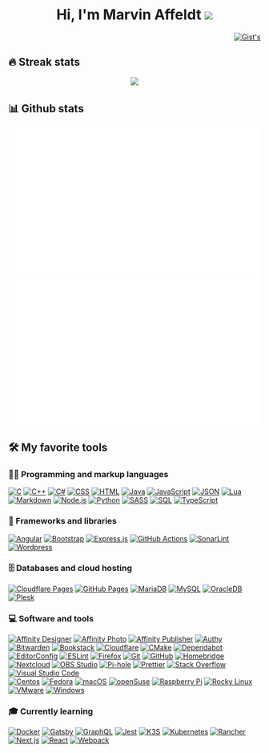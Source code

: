 <h1 align="center">
	Hi, I'm Marvin Affeldt
	<img src="https://media.giphy.com/media/hvRJCLFzcasrR4ia7z/giphy.gif" width="28">
</h1>

<p align="right">
    <a href="https://gist.github.com/affeldt28"><img alt="Gist's" src="https://img.shields.io/badge/View_Gist's-181717.svg?logo=github&logoColor=white"></a>
</p>


## 🔥 Streak stats
<p align="center">
	<img src="https://github-readme-streak-stats.herokuapp.com/?user=affeldt28&count_private=true">
</p>

## 📊 Github stats
<p align="center">
	<img src="https://github.com/affeldt28/github-stats/blob/master/generated/overview.svg">
	<img src="https://github.com/affeldt28/github-stats/blob/master/generated/languages.svg">
</p>


<!-- Some badges are from https://github.com/Ileriayo/markdown-badges -->

## 🛠️ My favorite tools

### 👨‍💻 Programming and markup languages
<p>
	<a href="https://github.com/search?q=user%3Aaffeldt28+language%3Ac"><img alt="C" src="https://custom-icon-badges.herokuapp.com/badge/C-03599C.svg?logo=c-in-hexagon&logoColor=white"></a>
    <a href="https://github.com/search?q=user%3Aaffeldt28+language%3Acpp"><img alt="C++" src="https://custom-icon-badges.herokuapp.com/badge/C++-9C033A.svg?logo=cpp2&logoColor=white"></a>
    <a href="https://github.com/search?q=user%3Aaffeldt28+language%3Acsharp"><img alt="C#" src="https://custom-icon-badges.herokuapp.com/badge/C%23-68217A.svg?logo=cs2&logoColor=white"></a>
    <a href="https://github.com/search?q=user%3Aaffeldt28+language%3Acss"><img alt="CSS" src="https://img.shields.io/badge/CSS-1572B6.svg?logo=css3&logoColor=white"></a>
    <a href="https://github.com/search?q=user%3Aaffeldt28+language%3Ahtml"><img alt="HTML" src="https://img.shields.io/badge/HTML-E34F26.svg?logo=html5&logoColor=white"></a>
    <a href="https://github.com/search?q=user%3Aaffeldt28+language%3Ajava"><img alt="Java" src="https://custom-icon-badges.herokuapp.com/badge/Java-007396.svg?logo=java&logoColor=white"></a>
    <a href="https://github.com/search?q=user%3Aaffeldt28+language%3Ajavascript"><img alt="JavaScript" src="https://img.shields.io/badge/JavaScript-F7DF1E.svg?logo=javascript&logoColor=black"></a>
    <a href="https://github.com/search?q=user%3Aaffeldt28+language%3Ajson"><img alt="JSON" src="https://img.shields.io/badge/JSON-000000.svg?logo=json&logoColor=white"></a>
	<a href="https://github.com/search?q=user%3Aaffeldt28+language%3Alua"><img alt="Lua" src="https://img.shields.io/badge/Lua-2C2D72.svg?logo=lua&logoColor=white"></a>
    <a href="https://github.com/search?q=user%3Aaffeldt28+language%3Amarkdown"><img alt="Markdown" src="https://img.shields.io/badge/Markdown-000000.svg?logo=markdown&logoColor=white"></a>
    <a href="https://github.com/search?q=user%3Aaffeldt28+language%3Ajavascript"><img alt="Node.js" src="https://img.shields.io/badge/Node.js-43853D.svg?logo=node.js&logoColor=white"></a>
    <a href="https://github.com/search?q=user%3Aaffeldt28+language%3Apython"><img alt="Python" src="https://img.shields.io/badge/Python-14354C.svg?logo=python&logoColor=white"></a>
    <a href="https://github.com/search?q=user%3Aaffeldt28+language%3Asass"><img alt="SASS" src="https://img.shields.io/badge/Sass-hotpink.svg?logo=SASS&logoColor=white"></a>
    <a href="https://github.com/search?q=user%3Aaffeldt28+language%3Asql"><img alt="SQL" src="https://custom-icon-badges.herokuapp.com/badge/SQL-025E8C.svg?logo=database&logoColor=white"></a>
    <a href="https://github.com/search?q=user%3Aaffeldt28+language%3AtypeScript"><img alt="TypeScript" src="https://img.shields.io/badge/TypeScript-007ACC.svg?logo=typescript&logoColor=white"></a>
</p>


### 🧰 Frameworks and libraries

<p>
    <a href="#"><img alt="Angular" src="https://img.shields.io/badge/Angular-DD0031.svg?logo=angular&logoColor=white"></a>
    <a href="#"><img alt="Bootstrap" src="https://img.shields.io/badge/Bootstrap-7952B3.svg?logo=bootstrap&logoColor=white"></a>
    <a href="#"><img alt="Express.js" src="https://img.shields.io/badge/Express.js-404d59.svg?logo=express&logoColor=white"></a>
    <a href="#"><img alt="GitHub Actions" src="https://img.shields.io/badge/GitHub%20Actions-2671E5.svg?logo=github%20actions&logoColor=white"></a>
    <a href="#"><img alt="SonarLint" src="https://img.shields.io/badge/-SonarLint-CB2029?logo=sonarlint&logoColor=white"></a>
    <a href="#"><img alt="Wordpress" src="https://img.shields.io/badge/Wordpress-21759B?logo=wordpress&logoColor=white"></a>
</p>

### 🗄️ Databases and cloud hosting

<p>
    <a href="#"><img alt="Cloudflare Pages" src ="https://img.shields.io/badge/Cloudflare_Pages-F38020.svg?logo=cloudflarepages&logoColor=white"></a>
    <a href="#"><img alt="GitHub Pages" src="https://img.shields.io/badge/GitHub%20Pages-327FC7.svg?logo=github&logoColor=white"></a>
    <a href="#"><img alt="MariaDB" src="https://img.shields.io/badge/MariaDB-003545.svg?logo=mariadb&logoColor=white"></a>
    <a href="#"><img alt="MySQL" src="https://img.shields.io/badge/MySQL-00f.svg?logo=mysql&logoColor=white"></a>
    <a href="#"><img alt="OracleDB" src ="https://img.shields.io/badge/OracleDB-F00000.svg?logo=oracle&logoColor=white"></a>
    <a href="#"><img alt="Plesk" src ="https://img.shields.io/badge/Plesk-52BBE6.svg?logo=plesk&logoColor=white"></a>
</p>

### 💻 Software and tools

<p>
    <a href="#"><img alt="Affinity Designer" src="https://img.shields.io/badge/Affinity_Designer-1B72BE.svg?logo=affinitydesigner&logoColor=white"></a>
    <a href="#"><img alt="Affinity Photo" src="https://img.shields.io/badge/Affinity_Photo-7E4DD2.svg?logo=affinityphoto&logoColor=white"></a>
    <a href="#"><img alt="Affinity Publisher" src="https://img.shields.io/badge/Affinity_Publisher-C9284D.svg?logo=affinitypublisher&logoColor=white"></a>
    <a href="#"><img alt="Authy" src="https://img.shields.io/badge/Authy-EC1C24?logo=authy&logoColor=white"></a>
    <a href="#"><img alt="Bitwarden" src="https://img.shields.io/badge/-Bitwarden-175DDC?logo=bitwarden&logoColor=white"></a>
    <a href="#"><img alt="Bookstack" src="https://img.shields.io/badge/Bookstack-0288D1.svg?logo=bookstack&logoColor=white"></a>
    <a href="#"><img alt="Cloudflare" src="https://img.shields.io/badge/Cloudflare-F38020.svg?logo=cloudflare&logoColor=white"></a>
    <a href="#"><img alt="CMake" src="https://img.shields.io/badge/CMake-064F8C.svg?logo=cmake&logoColor=white"></a>
    <a href="#"><img alt="Dependabot" src="https://img.shields.io/badge/Dependabot-025E8C.svg?logo=dependabot&logoColor=white"></a>
    <a href="#"><img alt="EditorConfig" src="https://img.shields.io/badge/EditorConfig-FEFEFE.svg?logo=editorconfig&logoColor=black"></a>
    <a href="#"><img alt="ESLint" src="https://img.shields.io/badge/ESLint-4B32C3.svg?logo=eslint&logoColor=white"></a>
    <a href="#"><img alt="Firefox" src="https://img.shields.io/badge/Firefox-FF7139.svg?logo=firefox&logoColor=white"></a>
    <a href="#"><img alt="Git" src="https://img.shields.io/badge/Git-F05033.svg?logo=git&logoColor=white"></a>
    <a href="#"><img alt="GitHub" src="https://img.shields.io/badge/GitHub-181717.svg?logo=github&logoColor=white"></a>
    <a href="#"><img alt="Homebridge" src="https://img.shields.io/badge/Homebridge-491F59.svg?logo=homebridge&logoColor=white"></a>
    <a href="#"><img alt="Nextcloud" src="https://img.shields.io/badge/Nextcloud-0082C9.svg?logo=nextcloud&logoColor=white"></a>
    <a href="#"><img alt="OBS Studio" src="https://img.shields.io/badge/-OBS%20Studio-302E31?logo=obs-studio&logoColor=white"></a>
    <a href="#"><img alt="Pi-hole" src="https://img.shields.io/badge/Pi_hole-96060C.svg?logo=pihole&logoColor=white"></a>
    <a href="#"><img alt="Prettier" src="https://img.shields.io/badge/Prettier-F7B93E.svg?logo=prettier&logoColor=black"></a>
    <a href="#"><img alt="Stack Overflow" src="https://img.shields.io/badge/-Stack%20Overflow-FE7A16?logo=stack-overflow&logoColor=white"></a>
    <a href="#"><img alt="Visual Studio Code" src="https://img.shields.io/badge/Visual%20Studio%20Code-0078d7.svg?logo=visual-studio-code&logoColor=white"></a>
	<br>
    <a href="#"><img alt="Centos" src="https://img.shields.io/badge/Centos-262577.svg?logo=centos&logoColor=white"></a>
    <a href="#"><img alt="Fedora" src="https://img.shields.io/badge/Fedora-51A2DA.svg?logo=fedora&logoColor=white"></a>
    <a href="#"><img alt="macOS" src="https://img.shields.io/badge/macOS-000000.svg?logo=macos&logoColor=white"></a>
    <a href="#"><img alt="openSuse" src="https://img.shields.io/badge/openSuse-73BA25.svg?logo=opensuse&logoColor=white"></a>
    <a href="#"><img alt="Raspberry Pi" src="https://img.shields.io/badge/Raspberry_Pi-A22846.svg?logo=raspberrypi&logoColor=white"></a>
    <a href="#"><img alt="Rocky Linux" src="https://img.shields.io/badge/Rocky_Linux-10B981.svg?logo=rockylinux&logoColor=white"></a>
    <a href="#"><img alt="VMware" src="https://img.shields.io/badge/VMware-607078.svg?logo=vmware&logoColor=white"></a>
    <a href="#"><img alt="Windows" src="https://img.shields.io/badge/Windows-0078D6.svg?logo=windows&logoColor=white"></a>
</p>

### 🎓 Currently learning
<p>
    <a href="#"><img alt="Docker" src="https://img.shields.io/badge/Docker-2496ED.svg?logo=docker&logoColor=white"></a>
    <a href="#"><img alt="Gatsby" src="https://img.shields.io/badge/Gatsby-663399.svg?logo=gatsby&logoColor=white"></a>
    <a href="#"><img alt="GraphQL" src="https://img.shields.io/badge/GraphQL-E10098.svg?logo=graphql&logoColor=white"></a>
    <a href="#"><img alt="Jest" src="https://img.shields.io/badge/Jest-C21325.svg?logo=jest&logoColor=white"></a>
    <a href="#"><img alt="K3S" src="https://img.shields.io/badge/K3S-FFC61C.svg?logo=k3s&logoColor=black"></a>
    <a href="#"><img alt="Kubernetes" src="https://img.shields.io/badge/Kubernetes-326CE5.svg?logo=kubernetes&logoColor=white"></a>
    <a href="#"><img alt="Rancher" src="https://img.shields.io/badge/Rancher-0075A8.svg?logo=rancher&logoColor=white"></a>
    <a href="#"><img alt="Next.js" src="https://img.shields.io/badge/Next.js-000000?logo=nextdotjs&logoColor=white"></a>
    <a href="#"><img alt="React" src="https://img.shields.io/badge/React-61DAFB.svg?logo=react&logoColor=black"></a>
    <a href="#"><img alt="Webpack" src="https://img.shields.io/badge/Webpack-8DD6F9.svg?logo=webpack&logoColor=black"></a>
</p>
